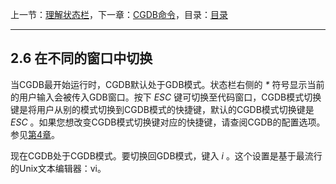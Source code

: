 上一节：[理解状态栏](<2.5.md>)，下一章：[CGDB命令](<3.0.md>)，目录：[目录](<contents.md>)

----------

2.6 在不同的窗口中切换
----------------------

当CGDB最开始运行时，CGDB默认处于GDB模式。状态栏右侧的 *\** 符号显示当前的用户输入会被传入GDB窗口。按下 *ESC* 键可切换至代码窗口，CGDB模式切换键是将用户从别的模式切换到CGDB模式的快捷键，默认的CGDB模式切换键是 *ESC* 。如果您想改变CGDB模式切换键对应的快捷键，请查阅CGDB的配置选项。参见[第4章](<4.0.md>)。

现在CGDB处于CGDB模式。要切换回GDB模式，键入 *i* 。这个设置是基于最流行的Unix文本编辑器：vi。
